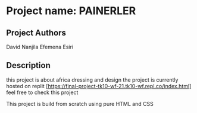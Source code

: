 # Project name: PAINERLER



## Project Authors
David Nanjila
Efemena Esiri 

## Description
this project is about africa dressing and design
the project is currently hosted on replit [https://final-project-tk10-wf-21.tk10-wf.repl.co/index.html] feel free to check this project

This project is build from scratch using pure HTML and CSS